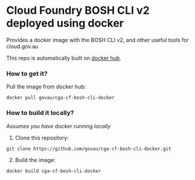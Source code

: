 # Cloud Foundry BOSH CLI v2 deployed using docker

Provides a docker image with the BOSH CLI v2, and other useful tools for cloud.gov.au

This repo is automatically built on [docker hub](https://hub.docker.com/r/govau/cga-cf-bosh-cli-docker/).

### How to get it?

Pull the image from docker hub:

```
docker pull govau/cga-cf-bosh-cli-docker
```

### How to build it locally?

*Assumes you have docker running locally*

1. Clone this repository:

```
git clone https://github.com/govau/cga-cf-bosh-cli-docker.git
```

2. Build the image:

```
docker build cga-cf-bosh-cli-docker
```
